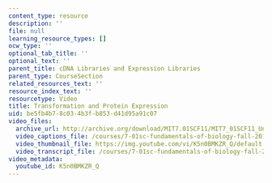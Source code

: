```yaml
---
content_type: resource
description: ''
file: null
learning_resource_types: []
ocw_type: ''
optional_tab_title: ''
optional_text: ''
parent_title: cDNA Libraries and Expression Libraries
parent_type: CourseSection
related_resources_text: ''
resource_index_text: ''
resourcetype: Video
title: Transformation and Protein Expression
uid: be5fb4b7-8c03-4b3f-b853-d41d95a91c07
video_files:
  archive_url: http://archive.org/download/MIT7.01SCF11/MIT7_01SCF11_Un4Ses4_Rec_300k.mp4
  video_captions_file: /courses/7-01sc-fundamentals-of-biology-fall-2011/6f894966509754d49f1412ccd5a6cc95_K5n0BMKZR_Q.vtt
  video_thumbnail_file: https://img.youtube.com/vi/K5n0BMKZR_Q/default.jpg
  video_transcript_file: /courses/7-01sc-fundamentals-of-biology-fall-2011/e981f4b805a9bef4d407ead68306f76e_K5n0BMKZR_Q.pdf
video_metadata:
  youtube_id: K5n0BMKZR_Q
---
```


